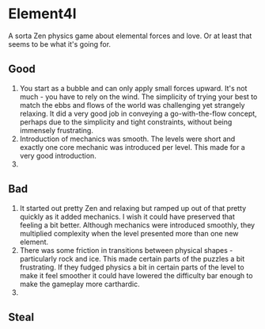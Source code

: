 # Element4l
A sorta Zen physics game about elemental forces and love. Or at least that seems to be what it's going for.

## Good
1. You start as a bubble and can only apply small forces upward. It's not much - you have to rely on the wind. The simplicity of trying your best to match the ebbs and flows of the world was challenging yet strangely relaxing. It did a very good job in conveying a go-with-the-flow concept, perhaps due to the simplicity and tight constraints, without being immensely frustrating.
2. Introduction of mechanics was smooth. The levels were short and exactly one core mechanic was introduced per level. This made for a very good introduction.
3. 

## Bad
1. It started out pretty Zen and relaxing but ramped up out of that pretty quickly as it added mechanics. I wish it could have preserved that feeling a bit better. Although mechanics were introduced smoothly, they multiplied complexity when the level presented more than one new element.
2. There was some friction in transitions between physical shapes - particularly rock and ice. This made certain parts of the puzzles a bit frustrating. If they fudged physics a bit in certain parts of the level to make it feel smoother it could have lowered the difficulty bar enough to make the gameplay more carthardic.
3. 

## Steal

